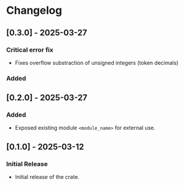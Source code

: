 # Changelog

## [0.3.0] - 2025-03-27

### Critical error fix

- Fixes overflow substraction of unsigned integers (token decimals)

### Added

## [0.2.0] - 2025-03-27

### Added

- Exposed existing module `<module_name>` for external use.

## [0.1.0] - 2025-03-12

### Initial Release

- Initial release of the crate.
